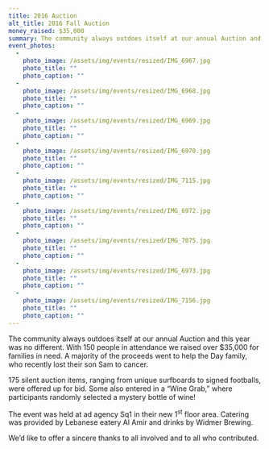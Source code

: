 ```yaml
---
title: 2016 Auction
alt_title: 2016 Fall Auction
money_raised: $35,000
summary: The community always outdoes itself at our annual Auction and this year was no different. With 150 people in attendance we raised over $35,000 for families in need. A majority of the proceeds went to help the Day family, who recently lost their son Sam to cancer.
event_photos:
  - 
    photo_image: /assets/img/events/resized/IMG_6967.jpg
    photo_title: ""
    photo_caption: ""
  - 
    photo_image: /assets/img/events/resized/IMG_6968.jpg
    photo_title: ""
    photo_caption: ""
  - 
    photo_image: /assets/img/events/resized/IMG_6969.jpg
    photo_title: ""
    photo_caption: ""
  - 
    photo_image: /assets/img/events/resized/IMG_6970.jpg
    photo_title: ""
    photo_caption: ""
  - 
    photo_image: /assets/img/events/resized/IMG_7115.jpg
    photo_title: ""
    photo_caption: ""
  - 
    photo_image: /assets/img/events/resized/IMG_6972.jpg
    photo_title: ""
    photo_caption: ""
  - 
    photo_image: /assets/img/events/resized/IMG_7075.jpg
    photo_title: ""
    photo_caption: ""
  - 
    photo_image: /assets/img/events/resized/IMG_6973.jpg
    photo_title: ""
    photo_caption: ""
  - 
    photo_image: /assets/img/events/resized/IMG_7156.jpg
    photo_title: ""
    photo_caption: ""
---
```

<!--[if gte mso 9]><xml>
 <o:OfficeDocumentSettings>
  <o:AllowPNG></o:AllowPNG>
 </o:OfficeDocumentSettings>
</xml><![endif]-->

<!--[if gte mso 9]><xml>
 <w:WordDocument>
  <w:View>Normal</w:View>
  <w:Zoom>0</w:Zoom>
  <w:TrackMoves></w:TrackMoves>
  <w:TrackFormatting></w:TrackFormatting>
  <w:PunctuationKerning></w:PunctuationKerning>
  <w:ValidateAgainstSchemas></w:ValidateAgainstSchemas>
  <w:SaveIfXMLInvalid>false</w:SaveIfXMLInvalid>
  <w:IgnoreMixedContent>false</w:IgnoreMixedContent>
  <w:AlwaysShowPlaceholderText>false</w:AlwaysShowPlaceholderText>
  <w:DoNotPromoteQF></w:DoNotPromoteQF>
  <w:LidThemeOther>EN-US</w:LidThemeOther>
  <w:LidThemeAsian>JA</w:LidThemeAsian>
  <w:LidThemeComplexScript>X-NONE</w:LidThemeComplexScript>
  <w:Compatibility>
   <w:BreakWrappedTables></w:BreakWrappedTables>
   <w:SnapToGridInCell></w:SnapToGridInCell>
   <w:WrapTextWithPunct></w:WrapTextWithPunct>
   <w:UseAsianBreakRules></w:UseAsianBreakRules>
   <w:DontGrowAutofit></w:DontGrowAutofit>
   <w:SplitPgBreakAndParaMark></w:SplitPgBreakAndParaMark>
   <w:EnableOpenTypeKerning></w:EnableOpenTypeKerning>
   <w:DontFlipMirrorIndents></w:DontFlipMirrorIndents>
   <w:OverrideTableStyleHps></w:OverrideTableStyleHps>
   <w:UseFELayout></w:UseFELayout>
  </w:Compatibility>
  <m:mathPr>
   <m:mathFont m:val="Cambria Math"></m:mathFont>
   <m:brkBin m:val="before"></m:brkBin>
   <m:brkBinSub m:val="--"></m:brkBinSub>
   <m:smallFrac m:val="off"></m:smallFrac>
   <m:dispDef></m:dispDef>
   <m:lMargin m:val="0"></m:lMargin>
   <m:rMargin m:val="0"></m:rMargin>
   <m:defJc m:val="centerGroup"></m:defJc>
   <m:wrapIndent m:val="1440"></m:wrapIndent>
   <m:intLim m:val="subSup"></m:intLim>
   <m:naryLim m:val="undOvr"></m:naryLim>
  </m:mathPr></w:WordDocument>
</xml><![endif]--><!--[if gte mso 9]><xml>
 <w:LatentStyles DefLockedState="false" DefUnhideWhenUsed="false"
  DefSemiHidden="false" DefQFormat="false" DefPriority="99"
  LatentStyleCount="382">
  <w:LsdException Locked="false" Priority="0" QFormat="true" Name="Normal"></w:LsdException>
  <w:LsdException Locked="false" Priority="9" QFormat="true" Name="heading 1"></w:LsdException>
  <w:LsdException Locked="false" Priority="9" SemiHidden="true"
   UnhideWhenUsed="true" QFormat="true" Name="heading 2"></w:LsdException>
  <w:LsdException Locked="false" Priority="9" SemiHidden="true"
   UnhideWhenUsed="true" QFormat="true" Name="heading 3"></w:LsdException>
  <w:LsdException Locked="false" Priority="9" SemiHidden="true"
   UnhideWhenUsed="true" QFormat="true" Name="heading 4"></w:LsdException>
  <w:LsdException Locked="false" Priority="9" SemiHidden="true"
   UnhideWhenUsed="true" QFormat="true" Name="heading 5"></w:LsdException>
  <w:LsdException Locked="false" Priority="9" SemiHidden="true"
   UnhideWhenUsed="true" QFormat="true" Name="heading 6"></w:LsdException>
  <w:LsdException Locked="false" Priority="9" SemiHidden="true"
   UnhideWhenUsed="true" QFormat="true" Name="heading 7"></w:LsdException>
  <w:LsdException Locked="false" Priority="9" SemiHidden="true"
   UnhideWhenUsed="true" QFormat="true" Name="heading 8"></w:LsdException>
  <w:LsdException Locked="false" Priority="9" SemiHidden="true"
   UnhideWhenUsed="true" QFormat="true" Name="heading 9"></w:LsdException>
  <w:LsdException Locked="false" SemiHidden="true" UnhideWhenUsed="true"
   Name="index 1"></w:LsdException>
  <w:LsdException Locked="false" SemiHidden="true" UnhideWhenUsed="true"
   Name="index 2"></w:LsdException>
  <w:LsdException Locked="false" SemiHidden="true" UnhideWhenUsed="true"
   Name="index 3"></w:LsdException>
  <w:LsdException Locked="false" SemiHidden="true" UnhideWhenUsed="true"
   Name="index 4"></w:LsdException>
  <w:LsdException Locked="false" SemiHidden="true" UnhideWhenUsed="true"
   Name="index 5"></w:LsdException>
  <w:LsdException Locked="false" SemiHidden="true" UnhideWhenUsed="true"
   Name="index 6"></w:LsdException>
  <w:LsdException Locked="false" SemiHidden="true" UnhideWhenUsed="true"
   Name="index 7"></w:LsdException>
  <w:LsdException Locked="false" SemiHidden="true" UnhideWhenUsed="true"
   Name="index 8"></w:LsdException>
  <w:LsdException Locked="false" SemiHidden="true" UnhideWhenUsed="true"
   Name="index 9"></w:LsdException>
  <w:LsdException Locked="false" Priority="39" SemiHidden="true"
   UnhideWhenUsed="true" Name="toc 1"></w:LsdException>
  <w:LsdException Locked="false" Priority="39" SemiHidden="true"
   UnhideWhenUsed="true" Name="toc 2"></w:LsdException>
  <w:LsdException Locked="false" Priority="39" SemiHidden="true"
   UnhideWhenUsed="true" Name="toc 3"></w:LsdException>
  <w:LsdException Locked="false" Priority="39" SemiHidden="true"
   UnhideWhenUsed="true" Name="toc 4"></w:LsdException>
  <w:LsdException Locked="false" Priority="39" SemiHidden="true"
   UnhideWhenUsed="true" Name="toc 5"></w:LsdException>
  <w:LsdException Locked="false" Priority="39" SemiHidden="true"
   UnhideWhenUsed="true" Name="toc 6"></w:LsdException>
  <w:LsdException Locked="false" Priority="39" SemiHidden="true"
   UnhideWhenUsed="true" Name="toc 7"></w:LsdException>
  <w:LsdException Locked="false" Priority="39" SemiHidden="true"
   UnhideWhenUsed="true" Name="toc 8"></w:LsdException>
  <w:LsdException Locked="false" Priority="39" SemiHidden="true"
   UnhideWhenUsed="true" Name="toc 9"></w:LsdException>
  <w:LsdException Locked="false" SemiHidden="true" UnhideWhenUsed="true"
   Name="Normal Indent"></w:LsdException>
  <w:LsdException Locked="false" SemiHidden="true" UnhideWhenUsed="true"
   Name="footnote text"></w:LsdException>
  <w:LsdException Locked="false" SemiHidden="true" UnhideWhenUsed="true"
   Name="annotation text"></w:LsdException>
  <w:LsdException Locked="false" SemiHidden="true" UnhideWhenUsed="true"
   Name="header"></w:LsdException>
  <w:LsdException Locked="false" SemiHidden="true" UnhideWhenUsed="true"
   Name="footer"></w:LsdException>
  <w:LsdException Locked="false" SemiHidden="true" UnhideWhenUsed="true"
   Name="index heading"></w:LsdException>
  <w:LsdException Locked="false" Priority="35" SemiHidden="true"
   UnhideWhenUsed="true" QFormat="true" Name="caption"></w:LsdException>
  <w:LsdException Locked="false" SemiHidden="true" UnhideWhenUsed="true"
   Name="table of figures"></w:LsdException>
  <w:LsdException Locked="false" SemiHidden="true" UnhideWhenUsed="true"
   Name="envelope address"></w:LsdException>
  <w:LsdException Locked="false" SemiHidden="true" UnhideWhenUsed="true"
   Name="envelope return"></w:LsdException>
  <w:LsdException Locked="false" SemiHidden="true" UnhideWhenUsed="true"
   Name="footnote reference"></w:LsdException>
  <w:LsdException Locked="false" SemiHidden="true" UnhideWhenUsed="true"
   Name="annotation reference"></w:LsdException>
  <w:LsdException Locked="false" SemiHidden="true" UnhideWhenUsed="true"
   Name="line number"></w:LsdException>
  <w:LsdException Locked="false" SemiHidden="true" UnhideWhenUsed="true"
   Name="page number"></w:LsdException>
  <w:LsdException Locked="false" SemiHidden="true" UnhideWhenUsed="true"
   Name="endnote reference"></w:LsdException>
  <w:LsdException Locked="false" SemiHidden="true" UnhideWhenUsed="true"
   Name="endnote text"></w:LsdException>
  <w:LsdException Locked="false" SemiHidden="true" UnhideWhenUsed="true"
   Name="table of authorities"></w:LsdException>
  <w:LsdException Locked="false" SemiHidden="true" UnhideWhenUsed="true"
   Name="macro"></w:LsdException>
  <w:LsdException Locked="false" SemiHidden="true" UnhideWhenUsed="true"
   Name="toa heading"></w:LsdException>
  <w:LsdException Locked="false" SemiHidden="true" UnhideWhenUsed="true"
   Name="List"></w:LsdException>
  <w:LsdException Locked="false" SemiHidden="true" UnhideWhenUsed="true"
   Name="List Bullet"></w:LsdException>
  <w:LsdException Locked="false" SemiHidden="true" UnhideWhenUsed="true"
   Name="List Number"></w:LsdException>
  <w:LsdException Locked="false" SemiHidden="true" UnhideWhenUsed="true"
   Name="List 2"></w:LsdException>
  <w:LsdException Locked="false" SemiHidden="true" UnhideWhenUsed="true"
   Name="List 3"></w:LsdException>
  <w:LsdException Locked="false" SemiHidden="true" UnhideWhenUsed="true"
   Name="List 4"></w:LsdException>
  <w:LsdException Locked="false" SemiHidden="true" UnhideWhenUsed="true"
   Name="List 5"></w:LsdException>
  <w:LsdException Locked="false" SemiHidden="true" UnhideWhenUsed="true"
   Name="List Bullet 2"></w:LsdException>
  <w:LsdException Locked="false" SemiHidden="true" UnhideWhenUsed="true"
   Name="List Bullet 3"></w:LsdException>
  <w:LsdException Locked="false" SemiHidden="true" UnhideWhenUsed="true"
   Name="List Bullet 4"></w:LsdException>
  <w:LsdException Locked="false" SemiHidden="true" UnhideWhenUsed="true"
   Name="List Bullet 5"></w:LsdException>
  <w:LsdException Locked="false" SemiHidden="true" UnhideWhenUsed="true"
   Name="List Number 2"></w:LsdException>
  <w:LsdException Locked="false" SemiHidden="true" UnhideWhenUsed="true"
   Name="List Number 3"></w:LsdException>
  <w:LsdException Locked="false" SemiHidden="true" UnhideWhenUsed="true"
   Name="List Number 4"></w:LsdException>
  <w:LsdException Locked="false" SemiHidden="true" UnhideWhenUsed="true"
   Name="List Number 5"></w:LsdException>
  <w:LsdException Locked="false" Priority="10" QFormat="true" Name="Title"></w:LsdException>
  <w:LsdException Locked="false" SemiHidden="true" UnhideWhenUsed="true"
   Name="Closing"></w:LsdException>
  <w:LsdException Locked="false" SemiHidden="true" UnhideWhenUsed="true"
   Name="Signature"></w:LsdException>
  <w:LsdException Locked="false" Priority="1" SemiHidden="true"
   UnhideWhenUsed="true" Name="Default Paragraph Font"></w:LsdException>
  <w:LsdException Locked="false" SemiHidden="true" UnhideWhenUsed="true"
   Name="Body Text"></w:LsdException>
  <w:LsdException Locked="false" SemiHidden="true" UnhideWhenUsed="true"
   Name="Body Text Indent"></w:LsdException>
  <w:LsdException Locked="false" SemiHidden="true" UnhideWhenUsed="true"
   Name="List Continue"></w:LsdException>
  <w:LsdException Locked="false" SemiHidden="true" UnhideWhenUsed="true"
   Name="List Continue 2"></w:LsdException>
  <w:LsdException Locked="false" SemiHidden="true" UnhideWhenUsed="true"
   Name="List Continue 3"></w:LsdException>
  <w:LsdException Locked="false" SemiHidden="true" UnhideWhenUsed="true"
   Name="List Continue 4"></w:LsdException>
  <w:LsdException Locked="false" SemiHidden="true" UnhideWhenUsed="true"
   Name="List Continue 5"></w:LsdException>
  <w:LsdException Locked="false" SemiHidden="true" UnhideWhenUsed="true"
   Name="Message Header"></w:LsdException>
  <w:LsdException Locked="false" Priority="11" QFormat="true" Name="Subtitle"></w:LsdException>
  <w:LsdException Locked="false" SemiHidden="true" UnhideWhenUsed="true"
   Name="Salutation"></w:LsdException>
  <w:LsdException Locked="false" SemiHidden="true" UnhideWhenUsed="true"
   Name="Date"></w:LsdException>
  <w:LsdException Locked="false" SemiHidden="true" UnhideWhenUsed="true"
   Name="Body Text First Indent"></w:LsdException>
  <w:LsdException Locked="false" SemiHidden="true" UnhideWhenUsed="true"
   Name="Body Text First Indent 2"></w:LsdException>
  <w:LsdException Locked="false" SemiHidden="true" UnhideWhenUsed="true"
   Name="Note Heading"></w:LsdException>
  <w:LsdException Locked="false" SemiHidden="true" UnhideWhenUsed="true"
   Name="Body Text 2"></w:LsdException>
  <w:LsdException Locked="false" SemiHidden="true" UnhideWhenUsed="true"
   Name="Body Text 3"></w:LsdException>
  <w:LsdException Locked="false" SemiHidden="true" UnhideWhenUsed="true"
   Name="Body Text Indent 2"></w:LsdException>
  <w:LsdException Locked="false" SemiHidden="true" UnhideWhenUsed="true"
   Name="Body Text Indent 3"></w:LsdException>
  <w:LsdException Locked="false" SemiHidden="true" UnhideWhenUsed="true"
   Name="Block Text"></w:LsdException>
  <w:LsdException Locked="false" SemiHidden="true" UnhideWhenUsed="true"
   Name="Hyperlink"></w:LsdException>
  <w:LsdException Locked="false" SemiHidden="true" UnhideWhenUsed="true"
   Name="FollowedHyperlink"></w:LsdException>
  <w:LsdException Locked="false" Priority="22" QFormat="true" Name="Strong"></w:LsdException>
  <w:LsdException Locked="false" Priority="20" QFormat="true" Name="Emphasis"></w:LsdException>
  <w:LsdException Locked="false" SemiHidden="true" UnhideWhenUsed="true"
   Name="Document Map"></w:LsdException>
  <w:LsdException Locked="false" SemiHidden="true" UnhideWhenUsed="true"
   Name="Plain Text"></w:LsdException>
  <w:LsdException Locked="false" SemiHidden="true" UnhideWhenUsed="true"
   Name="E-mail Signature"></w:LsdException>
  <w:LsdException Locked="false" SemiHidden="true" UnhideWhenUsed="true"
   Name="HTML Top of Form"></w:LsdException>
  <w:LsdException Locked="false" SemiHidden="true" UnhideWhenUsed="true"
   Name="HTML Bottom of Form"></w:LsdException>
  <w:LsdException Locked="false" SemiHidden="true" UnhideWhenUsed="true"
   Name="Normal (Web)"></w:LsdException>
  <w:LsdException Locked="false" SemiHidden="true" UnhideWhenUsed="true"
   Name="HTML Acronym"></w:LsdException>
  <w:LsdException Locked="false" SemiHidden="true" UnhideWhenUsed="true"
   Name="HTML Address"></w:LsdException>
  <w:LsdException Locked="false" SemiHidden="true" UnhideWhenUsed="true"
   Name="HTML Cite"></w:LsdException>
  <w:LsdException Locked="false" SemiHidden="true" UnhideWhenUsed="true"
   Name="HTML Code"></w:LsdException>
  <w:LsdException Locked="false" SemiHidden="true" UnhideWhenUsed="true"
   Name="HTML Definition"></w:LsdException>
  <w:LsdException Locked="false" SemiHidden="true" UnhideWhenUsed="true"
   Name="HTML Keyboard"></w:LsdException>
  <w:LsdException Locked="false" SemiHidden="true" UnhideWhenUsed="true"
   Name="HTML Preformatted"></w:LsdException>
  <w:LsdException Locked="false" SemiHidden="true" UnhideWhenUsed="true"
   Name="HTML Sample"></w:LsdException>
  <w:LsdException Locked="false" SemiHidden="true" UnhideWhenUsed="true"
   Name="HTML Typewriter"></w:LsdException>
  <w:LsdException Locked="false" SemiHidden="true" UnhideWhenUsed="true"
   Name="HTML Variable"></w:LsdException>
  <w:LsdException Locked="false" SemiHidden="true" UnhideWhenUsed="true"
   Name="Normal Table"></w:LsdException>
  <w:LsdException Locked="false" SemiHidden="true" UnhideWhenUsed="true"
   Name="annotation subject"></w:LsdException>
  <w:LsdException Locked="false" SemiHidden="true" UnhideWhenUsed="true"
   Name="No List"></w:LsdException>
  <w:LsdException Locked="false" SemiHidden="true" UnhideWhenUsed="true"
   Name="Outline List 1"></w:LsdException>
  <w:LsdException Locked="false" SemiHidden="true" UnhideWhenUsed="true"
   Name="Outline List 2"></w:LsdException>
  <w:LsdException Locked="false" SemiHidden="true" UnhideWhenUsed="true"
   Name="Outline List 3"></w:LsdException>
  <w:LsdException Locked="false" SemiHidden="true" UnhideWhenUsed="true"
   Name="Table Simple 1"></w:LsdException>
  <w:LsdException Locked="false" SemiHidden="true" UnhideWhenUsed="true"
   Name="Table Simple 2"></w:LsdException>
  <w:LsdException Locked="false" SemiHidden="true" UnhideWhenUsed="true"
   Name="Table Simple 3"></w:LsdException>
  <w:LsdException Locked="false" SemiHidden="true" UnhideWhenUsed="true"
   Name="Table Classic 1"></w:LsdException>
  <w:LsdException Locked="false" SemiHidden="true" UnhideWhenUsed="true"
   Name="Table Classic 2"></w:LsdException>
  <w:LsdException Locked="false" SemiHidden="true" UnhideWhenUsed="true"
   Name="Table Classic 3"></w:LsdException>
  <w:LsdException Locked="false" SemiHidden="true" UnhideWhenUsed="true"
   Name="Table Classic 4"></w:LsdException>
  <w:LsdException Locked="false" SemiHidden="true" UnhideWhenUsed="true"
   Name="Table Colorful 1"></w:LsdException>
  <w:LsdException Locked="false" SemiHidden="true" UnhideWhenUsed="true"
   Name="Table Colorful 2"></w:LsdException>
  <w:LsdException Locked="false" SemiHidden="true" UnhideWhenUsed="true"
   Name="Table Colorful 3"></w:LsdException>
  <w:LsdException Locked="false" SemiHidden="true" UnhideWhenUsed="true"
   Name="Table Columns 1"></w:LsdException>
  <w:LsdException Locked="false" SemiHidden="true" UnhideWhenUsed="true"
   Name="Table Columns 2"></w:LsdException>
  <w:LsdException Locked="false" SemiHidden="true" UnhideWhenUsed="true"
   Name="Table Columns 3"></w:LsdException>
  <w:LsdException Locked="false" SemiHidden="true" UnhideWhenUsed="true"
   Name="Table Columns 4"></w:LsdException>
  <w:LsdException Locked="false" SemiHidden="true" UnhideWhenUsed="true"
   Name="Table Columns 5"></w:LsdException>
  <w:LsdException Locked="false" SemiHidden="true" UnhideWhenUsed="true"
   Name="Table Grid 1"></w:LsdException>
  <w:LsdException Locked="false" SemiHidden="true" UnhideWhenUsed="true"
   Name="Table Grid 2"></w:LsdException>
  <w:LsdException Locked="false" SemiHidden="true" UnhideWhenUsed="true"
   Name="Table Grid 3"></w:LsdException>
  <w:LsdException Locked="false" SemiHidden="true" UnhideWhenUsed="true"
   Name="Table Grid 4"></w:LsdException>
  <w:LsdException Locked="false" SemiHidden="true" UnhideWhenUsed="true"
   Name="Table Grid 5"></w:LsdException>
  <w:LsdException Locked="false" SemiHidden="true" UnhideWhenUsed="true"
   Name="Table Grid 6"></w:LsdException>
  <w:LsdException Locked="false" SemiHidden="true" UnhideWhenUsed="true"
   Name="Table Grid 7"></w:LsdException>
  <w:LsdException Locked="false" SemiHidden="true" UnhideWhenUsed="true"
   Name="Table Grid 8"></w:LsdException>
  <w:LsdException Locked="false" SemiHidden="true" UnhideWhenUsed="true"
   Name="Table List 1"></w:LsdException>
  <w:LsdException Locked="false" SemiHidden="true" UnhideWhenUsed="true"
   Name="Table List 2"></w:LsdException>
  <w:LsdException Locked="false" SemiHidden="true" UnhideWhenUsed="true"
   Name="Table List 3"></w:LsdException>
  <w:LsdException Locked="false" SemiHidden="true" UnhideWhenUsed="true"
   Name="Table List 4"></w:LsdException>
  <w:LsdException Locked="false" SemiHidden="true" UnhideWhenUsed="true"
   Name="Table List 5"></w:LsdException>
  <w:LsdException Locked="false" SemiHidden="true" UnhideWhenUsed="true"
   Name="Table List 6"></w:LsdException>
  <w:LsdException Locked="false" SemiHidden="true" UnhideWhenUsed="true"
   Name="Table List 7"></w:LsdException>
  <w:LsdException Locked="false" SemiHidden="true" UnhideWhenUsed="true"
   Name="Table List 8"></w:LsdException>
  <w:LsdException Locked="false" SemiHidden="true" UnhideWhenUsed="true"
   Name="Table 3D effects 1"></w:LsdException>
  <w:LsdException Locked="false" SemiHidden="true" UnhideWhenUsed="true"
   Name="Table 3D effects 2"></w:LsdException>
  <w:LsdException Locked="false" SemiHidden="true" UnhideWhenUsed="true"
   Name="Table 3D effects 3"></w:LsdException>
  <w:LsdException Locked="false" SemiHidden="true" UnhideWhenUsed="true"
   Name="Table Contemporary"></w:LsdException>
  <w:LsdException Locked="false" SemiHidden="true" UnhideWhenUsed="true"
   Name="Table Elegant"></w:LsdException>
  <w:LsdException Locked="false" SemiHidden="true" UnhideWhenUsed="true"
   Name="Table Professional"></w:LsdException>
  <w:LsdException Locked="false" SemiHidden="true" UnhideWhenUsed="true"
   Name="Table Subtle 1"></w:LsdException>
  <w:LsdException Locked="false" SemiHidden="true" UnhideWhenUsed="true"
   Name="Table Subtle 2"></w:LsdException>
  <w:LsdException Locked="false" SemiHidden="true" UnhideWhenUsed="true"
   Name="Table Web 1"></w:LsdException>
  <w:LsdException Locked="false" SemiHidden="true" UnhideWhenUsed="true"
   Name="Table Web 2"></w:LsdException>
  <w:LsdException Locked="false" SemiHidden="true" UnhideWhenUsed="true"
   Name="Table Web 3"></w:LsdException>
  <w:LsdException Locked="false" SemiHidden="true" UnhideWhenUsed="true"
   Name="Balloon Text"></w:LsdException>
  <w:LsdException Locked="false" Priority="39" Name="Table Grid"></w:LsdException>
  <w:LsdException Locked="false" SemiHidden="true" UnhideWhenUsed="true"
   Name="Table Theme"></w:LsdException>
  <w:LsdException Locked="false" SemiHidden="true" UnhideWhenUsed="true"
   Name="Note Level 1"></w:LsdException>
  <w:LsdException Locked="false" SemiHidden="true" UnhideWhenUsed="true"
   Name="Note Level 2"></w:LsdException>
  <w:LsdException Locked="false" SemiHidden="true" UnhideWhenUsed="true"
   Name="Note Level 3"></w:LsdException>
  <w:LsdException Locked="false" SemiHidden="true" UnhideWhenUsed="true"
   Name="Note Level 4"></w:LsdException>
  <w:LsdException Locked="false" SemiHidden="true" UnhideWhenUsed="true"
   Name="Note Level 5"></w:LsdException>
  <w:LsdException Locked="false" SemiHidden="true" UnhideWhenUsed="true"
   Name="Note Level 6"></w:LsdException>
  <w:LsdException Locked="false" SemiHidden="true" UnhideWhenUsed="true"
   Name="Note Level 7"></w:LsdException>
  <w:LsdException Locked="false" SemiHidden="true" UnhideWhenUsed="true"
   Name="Note Level 8"></w:LsdException>
  <w:LsdException Locked="false" SemiHidden="true" UnhideWhenUsed="true"
   Name="Note Level 9"></w:LsdException>
  <w:LsdException Locked="false" SemiHidden="true" Name="Placeholder Text"></w:LsdException>
  <w:LsdException Locked="false" Priority="1" QFormat="true" Name="No Spacing"></w:LsdException>
  <w:LsdException Locked="false" Priority="60" Name="Light Shading"></w:LsdException>
  <w:LsdException Locked="false" Priority="61" Name="Light List"></w:LsdException>
  <w:LsdException Locked="false" Priority="62" Name="Light Grid"></w:LsdException>
  <w:LsdException Locked="false" Priority="63" Name="Medium Shading 1"></w:LsdException>
  <w:LsdException Locked="false" Priority="64" Name="Medium Shading 2"></w:LsdException>
  <w:LsdException Locked="false" Priority="65" Name="Medium List 1"></w:LsdException>
  <w:LsdException Locked="false" Priority="66" Name="Medium List 2"></w:LsdException>
  <w:LsdException Locked="false" Priority="67" Name="Medium Grid 1"></w:LsdException>
  <w:LsdException Locked="false" Priority="68" Name="Medium Grid 2"></w:LsdException>
  <w:LsdException Locked="false" Priority="69" Name="Medium Grid 3"></w:LsdException>
  <w:LsdException Locked="false" Priority="70" Name="Dark List"></w:LsdException>
  <w:LsdException Locked="false" Priority="71" Name="Colorful Shading"></w:LsdException>
  <w:LsdException Locked="false" Priority="72" Name="Colorful List"></w:LsdException>
  <w:LsdException Locked="false" Priority="73" Name="Colorful Grid"></w:LsdException>
  <w:LsdException Locked="false" Priority="60" Name="Light Shading Accent 1"></w:LsdException>
  <w:LsdException Locked="false" Priority="61" Name="Light List Accent 1"></w:LsdException>
  <w:LsdException Locked="false" Priority="62" Name="Light Grid Accent 1"></w:LsdException>
  <w:LsdException Locked="false" Priority="63" Name="Medium Shading 1 Accent 1"></w:LsdException>
  <w:LsdException Locked="false" Priority="64" Name="Medium Shading 2 Accent 1"></w:LsdException>
  <w:LsdException Locked="false" Priority="65" Name="Medium List 1 Accent 1"></w:LsdException>
  <w:LsdException Locked="false" SemiHidden="true" Name="Revision"></w:LsdException>
  <w:LsdException Locked="false" Priority="34" QFormat="true"
   Name="List Paragraph"></w:LsdException>
  <w:LsdException Locked="false" Priority="29" QFormat="true" Name="Quote"></w:LsdException>
  <w:LsdException Locked="false" Priority="30" QFormat="true"
   Name="Intense Quote"></w:LsdException>
  <w:LsdException Locked="false" Priority="66" Name="Medium List 2 Accent 1"></w:LsdException>
  <w:LsdException Locked="false" Priority="67" Name="Medium Grid 1 Accent 1"></w:LsdException>
  <w:LsdException Locked="false" Priority="68" Name="Medium Grid 2 Accent 1"></w:LsdException>
  <w:LsdException Locked="false" Priority="69" Name="Medium Grid 3 Accent 1"></w:LsdException>
  <w:LsdException Locked="false" Priority="70" Name="Dark List Accent 1"></w:LsdException>
  <w:LsdException Locked="false" Priority="71" Name="Colorful Shading Accent 1"></w:LsdException>
  <w:LsdException Locked="false" Priority="72" Name="Colorful List Accent 1"></w:LsdException>
  <w:LsdException Locked="false" Priority="73" Name="Colorful Grid Accent 1"></w:LsdException>
  <w:LsdException Locked="false" Priority="60" Name="Light Shading Accent 2"></w:LsdException>
  <w:LsdException Locked="false" Priority="61" Name="Light List Accent 2"></w:LsdException>
  <w:LsdException Locked="false" Priority="62" Name="Light Grid Accent 2"></w:LsdException>
  <w:LsdException Locked="false" Priority="63" Name="Medium Shading 1 Accent 2"></w:LsdException>
  <w:LsdException Locked="false" Priority="64" Name="Medium Shading 2 Accent 2"></w:LsdException>
  <w:LsdException Locked="false" Priority="65" Name="Medium List 1 Accent 2"></w:LsdException>
  <w:LsdException Locked="false" Priority="66" Name="Medium List 2 Accent 2"></w:LsdException>
  <w:LsdException Locked="false" Priority="67" Name="Medium Grid 1 Accent 2"></w:LsdException>
  <w:LsdException Locked="false" Priority="68" Name="Medium Grid 2 Accent 2"></w:LsdException>
  <w:LsdException Locked="false" Priority="69" Name="Medium Grid 3 Accent 2"></w:LsdException>
  <w:LsdException Locked="false" Priority="70" Name="Dark List Accent 2"></w:LsdException>
  <w:LsdException Locked="false" Priority="71" Name="Colorful Shading Accent 2"></w:LsdException>
  <w:LsdException Locked="false" Priority="72" Name="Colorful List Accent 2"></w:LsdException>
  <w:LsdException Locked="false" Priority="73" Name="Colorful Grid Accent 2"></w:LsdException>
  <w:LsdException Locked="false" Priority="60" Name="Light Shading Accent 3"></w:LsdException>
  <w:LsdException Locked="false" Priority="61" Name="Light List Accent 3"></w:LsdException>
  <w:LsdException Locked="false" Priority="62" Name="Light Grid Accent 3"></w:LsdException>
  <w:LsdException Locked="false" Priority="63" Name="Medium Shading 1 Accent 3"></w:LsdException>
  <w:LsdException Locked="false" Priority="64" Name="Medium Shading 2 Accent 3"></w:LsdException>
  <w:LsdException Locked="false" Priority="65" Name="Medium List 1 Accent 3"></w:LsdException>
  <w:LsdException Locked="false" Priority="66" Name="Medium List 2 Accent 3"></w:LsdException>
  <w:LsdException Locked="false" Priority="67" Name="Medium Grid 1 Accent 3"></w:LsdException>
  <w:LsdException Locked="false" Priority="68" Name="Medium Grid 2 Accent 3"></w:LsdException>
  <w:LsdException Locked="false" Priority="69" Name="Medium Grid 3 Accent 3"></w:LsdException>
  <w:LsdException Locked="false" Priority="70" Name="Dark List Accent 3"></w:LsdException>
  <w:LsdException Locked="false" Priority="71" Name="Colorful Shading Accent 3"></w:LsdException>
  <w:LsdException Locked="false" Priority="72" Name="Colorful List Accent 3"></w:LsdException>
  <w:LsdException Locked="false" Priority="73" Name="Colorful Grid Accent 3"></w:LsdException>
  <w:LsdException Locked="false" Priority="60" Name="Light Shading Accent 4"></w:LsdException>
  <w:LsdException Locked="false" Priority="61" Name="Light List Accent 4"></w:LsdException>
  <w:LsdException Locked="false" Priority="62" Name="Light Grid Accent 4"></w:LsdException>
  <w:LsdException Locked="false" Priority="63" Name="Medium Shading 1 Accent 4"></w:LsdException>
  <w:LsdException Locked="false" Priority="64" Name="Medium Shading 2 Accent 4"></w:LsdException>
  <w:LsdException Locked="false" Priority="65" Name="Medium List 1 Accent 4"></w:LsdException>
  <w:LsdException Locked="false" Priority="66" Name="Medium List 2 Accent 4"></w:LsdException>
  <w:LsdException Locked="false" Priority="67" Name="Medium Grid 1 Accent 4"></w:LsdException>
  <w:LsdException Locked="false" Priority="68" Name="Medium Grid 2 Accent 4"></w:LsdException>
  <w:LsdException Locked="false" Priority="69" Name="Medium Grid 3 Accent 4"></w:LsdException>
  <w:LsdException Locked="false" Priority="70" Name="Dark List Accent 4"></w:LsdException>
  <w:LsdException Locked="false" Priority="71" Name="Colorful Shading Accent 4"></w:LsdException>
  <w:LsdException Locked="false" Priority="72" Name="Colorful List Accent 4"></w:LsdException>
  <w:LsdException Locked="false" Priority="73" Name="Colorful Grid Accent 4"></w:LsdException>
  <w:LsdException Locked="false" Priority="60" Name="Light Shading Accent 5"></w:LsdException>
  <w:LsdException Locked="false" Priority="61" Name="Light List Accent 5"></w:LsdException>
  <w:LsdException Locked="false" Priority="62" Name="Light Grid Accent 5"></w:LsdException>
  <w:LsdException Locked="false" Priority="63" Name="Medium Shading 1 Accent 5"></w:LsdException>
  <w:LsdException Locked="false" Priority="64" Name="Medium Shading 2 Accent 5"></w:LsdException>
  <w:LsdException Locked="false" Priority="65" Name="Medium List 1 Accent 5"></w:LsdException>
  <w:LsdException Locked="false" Priority="66" Name="Medium List 2 Accent 5"></w:LsdException>
  <w:LsdException Locked="false" Priority="67" Name="Medium Grid 1 Accent 5"></w:LsdException>
  <w:LsdException Locked="false" Priority="68" Name="Medium Grid 2 Accent 5"></w:LsdException>
  <w:LsdException Locked="false" Priority="69" Name="Medium Grid 3 Accent 5"></w:LsdException>
  <w:LsdException Locked="false" Priority="70" Name="Dark List Accent 5"></w:LsdException>
  <w:LsdException Locked="false" Priority="71" Name="Colorful Shading Accent 5"></w:LsdException>
  <w:LsdException Locked="false" Priority="72" Name="Colorful List Accent 5"></w:LsdException>
  <w:LsdException Locked="false" Priority="73" Name="Colorful Grid Accent 5"></w:LsdException>
  <w:LsdException Locked="false" Priority="60" Name="Light Shading Accent 6"></w:LsdException>
  <w:LsdException Locked="false" Priority="61" Name="Light List Accent 6"></w:LsdException>
  <w:LsdException Locked="false" Priority="62" Name="Light Grid Accent 6"></w:LsdException>
  <w:LsdException Locked="false" Priority="63" Name="Medium Shading 1 Accent 6"></w:LsdException>
  <w:LsdException Locked="false" Priority="64" Name="Medium Shading 2 Accent 6"></w:LsdException>
  <w:LsdException Locked="false" Priority="65" Name="Medium List 1 Accent 6"></w:LsdException>
  <w:LsdException Locked="false" Priority="66" Name="Medium List 2 Accent 6"></w:LsdException>
  <w:LsdException Locked="false" Priority="67" Name="Medium Grid 1 Accent 6"></w:LsdException>
  <w:LsdException Locked="false" Priority="68" Name="Medium Grid 2 Accent 6"></w:LsdException>
  <w:LsdException Locked="false" Priority="69" Name="Medium Grid 3 Accent 6"></w:LsdException>
  <w:LsdException Locked="false" Priority="70" Name="Dark List Accent 6"></w:LsdException>
  <w:LsdException Locked="false" Priority="71" Name="Colorful Shading Accent 6"></w:LsdException>
  <w:LsdException Locked="false" Priority="72" Name="Colorful List Accent 6"></w:LsdException>
  <w:LsdException Locked="false" Priority="73" Name="Colorful Grid Accent 6"></w:LsdException>
  <w:LsdException Locked="false" Priority="19" QFormat="true"
   Name="Subtle Emphasis"></w:LsdException>
  <w:LsdException Locked="false" Priority="21" QFormat="true"
   Name="Intense Emphasis"></w:LsdException>
  <w:LsdException Locked="false" Priority="31" QFormat="true"
   Name="Subtle Reference"></w:LsdException>
  <w:LsdException Locked="false" Priority="32" QFormat="true"
   Name="Intense Reference"></w:LsdException>
  <w:LsdException Locked="false" Priority="33" QFormat="true" Name="Book Title"></w:LsdException>
  <w:LsdException Locked="false" Priority="37" SemiHidden="true"
   UnhideWhenUsed="true" Name="Bibliography"></w:LsdException>
  <w:LsdException Locked="false" Priority="39" SemiHidden="true"
   UnhideWhenUsed="true" QFormat="true" Name="TOC Heading"></w:LsdException>
  <w:LsdException Locked="false" Priority="41" Name="Plain Table 1"></w:LsdException>
  <w:LsdException Locked="false" Priority="42" Name="Plain Table 2"></w:LsdException>
  <w:LsdException Locked="false" Priority="43" Name="Plain Table 3"></w:LsdException>
  <w:LsdException Locked="false" Priority="44" Name="Plain Table 4"></w:LsdException>
  <w:LsdException Locked="false" Priority="45" Name="Plain Table 5"></w:LsdException>
  <w:LsdException Locked="false" Priority="40" Name="Grid Table Light"></w:LsdException>
  <w:LsdException Locked="false" Priority="46" Name="Grid Table 1 Light"></w:LsdException>
  <w:LsdException Locked="false" Priority="47" Name="Grid Table 2"></w:LsdException>
  <w:LsdException Locked="false" Priority="48" Name="Grid Table 3"></w:LsdException>
  <w:LsdException Locked="false" Priority="49" Name="Grid Table 4"></w:LsdException>
  <w:LsdException Locked="false" Priority="50" Name="Grid Table 5 Dark"></w:LsdException>
  <w:LsdException Locked="false" Priority="51" Name="Grid Table 6 Colorful"></w:LsdException>
  <w:LsdException Locked="false" Priority="52" Name="Grid Table 7 Colorful"></w:LsdException>
  <w:LsdException Locked="false" Priority="46"
   Name="Grid Table 1 Light Accent 1"></w:LsdException>
  <w:LsdException Locked="false" Priority="47" Name="Grid Table 2 Accent 1"></w:LsdException>
  <w:LsdException Locked="false" Priority="48" Name="Grid Table 3 Accent 1"></w:LsdException>
  <w:LsdException Locked="false" Priority="49" Name="Grid Table 4 Accent 1"></w:LsdException>
  <w:LsdException Locked="false" Priority="50" Name="Grid Table 5 Dark Accent 1"></w:LsdException>
  <w:LsdException Locked="false" Priority="51"
   Name="Grid Table 6 Colorful Accent 1"></w:LsdException>
  <w:LsdException Locked="false" Priority="52"
   Name="Grid Table 7 Colorful Accent 1"></w:LsdException>
  <w:LsdException Locked="false" Priority="46"
   Name="Grid Table 1 Light Accent 2"></w:LsdException>
  <w:LsdException Locked="false" Priority="47" Name="Grid Table 2 Accent 2"></w:LsdException>
  <w:LsdException Locked="false" Priority="48" Name="Grid Table 3 Accent 2"></w:LsdException>
  <w:LsdException Locked="false" Priority="49" Name="Grid Table 4 Accent 2"></w:LsdException>
  <w:LsdException Locked="false" Priority="50" Name="Grid Table 5 Dark Accent 2"></w:LsdException>
  <w:LsdException Locked="false" Priority="51"
   Name="Grid Table 6 Colorful Accent 2"></w:LsdException>
  <w:LsdException Locked="false" Priority="52"
   Name="Grid Table 7 Colorful Accent 2"></w:LsdException>
  <w:LsdException Locked="false" Priority="46"
   Name="Grid Table 1 Light Accent 3"></w:LsdException>
  <w:LsdException Locked="false" Priority="47" Name="Grid Table 2 Accent 3"></w:LsdException>
  <w:LsdException Locked="false" Priority="48" Name="Grid Table 3 Accent 3"></w:LsdException>
  <w:LsdException Locked="false" Priority="49" Name="Grid Table 4 Accent 3"></w:LsdException>
  <w:LsdException Locked="false" Priority="50" Name="Grid Table 5 Dark Accent 3"></w:LsdException>
  <w:LsdException Locked="false" Priority="51"
   Name="Grid Table 6 Colorful Accent 3"></w:LsdException>
  <w:LsdException Locked="false" Priority="52"
   Name="Grid Table 7 Colorful Accent 3"></w:LsdException>
  <w:LsdException Locked="false" Priority="46"
   Name="Grid Table 1 Light Accent 4"></w:LsdException>
  <w:LsdException Locked="false" Priority="47" Name="Grid Table 2 Accent 4"></w:LsdException>
  <w:LsdException Locked="false" Priority="48" Name="Grid Table 3 Accent 4"></w:LsdException>
  <w:LsdException Locked="false" Priority="49" Name="Grid Table 4 Accent 4"></w:LsdException>
  <w:LsdException Locked="false" Priority="50" Name="Grid Table 5 Dark Accent 4"></w:LsdException>
  <w:LsdException Locked="false" Priority="51"
   Name="Grid Table 6 Colorful Accent 4"></w:LsdException>
  <w:LsdException Locked="false" Priority="52"
   Name="Grid Table 7 Colorful Accent 4"></w:LsdException>
  <w:LsdException Locked="false" Priority="46"
   Name="Grid Table 1 Light Accent 5"></w:LsdException>
  <w:LsdException Locked="false" Priority="47" Name="Grid Table 2 Accent 5"></w:LsdException>
  <w:LsdException Locked="false" Priority="48" Name="Grid Table 3 Accent 5"></w:LsdException>
  <w:LsdException Locked="false" Priority="49" Name="Grid Table 4 Accent 5"></w:LsdException>
  <w:LsdException Locked="false" Priority="50" Name="Grid Table 5 Dark Accent 5"></w:LsdException>
  <w:LsdException Locked="false" Priority="51"
   Name="Grid Table 6 Colorful Accent 5"></w:LsdException>
  <w:LsdException Locked="false" Priority="52"
   Name="Grid Table 7 Colorful Accent 5"></w:LsdException>
  <w:LsdException Locked="false" Priority="46"
   Name="Grid Table 1 Light Accent 6"></w:LsdException>
  <w:LsdException Locked="false" Priority="47" Name="Grid Table 2 Accent 6"></w:LsdException>
  <w:LsdException Locked="false" Priority="48" Name="Grid Table 3 Accent 6"></w:LsdException>
  <w:LsdException Locked="false" Priority="49" Name="Grid Table 4 Accent 6"></w:LsdException>
  <w:LsdException Locked="false" Priority="50" Name="Grid Table 5 Dark Accent 6"></w:LsdException>
  <w:LsdException Locked="false" Priority="51"
   Name="Grid Table 6 Colorful Accent 6"></w:LsdException>
  <w:LsdException Locked="false" Priority="52"
   Name="Grid Table 7 Colorful Accent 6"></w:LsdException>
  <w:LsdException Locked="false" Priority="46" Name="List Table 1 Light"></w:LsdException>
  <w:LsdException Locked="false" Priority="47" Name="List Table 2"></w:LsdException>
  <w:LsdException Locked="false" Priority="48" Name="List Table 3"></w:LsdException>
  <w:LsdException Locked="false" Priority="49" Name="List Table 4"></w:LsdException>
  <w:LsdException Locked="false" Priority="50" Name="List Table 5 Dark"></w:LsdException>
  <w:LsdException Locked="false" Priority="51" Name="List Table 6 Colorful"></w:LsdException>
  <w:LsdException Locked="false" Priority="52" Name="List Table 7 Colorful"></w:LsdException>
  <w:LsdException Locked="false" Priority="46"
   Name="List Table 1 Light Accent 1"></w:LsdException>
  <w:LsdException Locked="false" Priority="47" Name="List Table 2 Accent 1"></w:LsdException>
  <w:LsdException Locked="false" Priority="48" Name="List Table 3 Accent 1"></w:LsdException>
  <w:LsdException Locked="false" Priority="49" Name="List Table 4 Accent 1"></w:LsdException>
  <w:LsdException Locked="false" Priority="50" Name="List Table 5 Dark Accent 1"></w:LsdException>
  <w:LsdException Locked="false" Priority="51"
   Name="List Table 6 Colorful Accent 1"></w:LsdException>
  <w:LsdException Locked="false" Priority="52"
   Name="List Table 7 Colorful Accent 1"></w:LsdException>
  <w:LsdException Locked="false" Priority="46"
   Name="List Table 1 Light Accent 2"></w:LsdException>
  <w:LsdException Locked="false" Priority="47" Name="List Table 2 Accent 2"></w:LsdException>
  <w:LsdException Locked="false" Priority="48" Name="List Table 3 Accent 2"></w:LsdException>
  <w:LsdException Locked="false" Priority="49" Name="List Table 4 Accent 2"></w:LsdException>
  <w:LsdException Locked="false" Priority="50" Name="List Table 5 Dark Accent 2"></w:LsdException>
  <w:LsdException Locked="false" Priority="51"
   Name="List Table 6 Colorful Accent 2"></w:LsdException>
  <w:LsdException Locked="false" Priority="52"
   Name="List Table 7 Colorful Accent 2"></w:LsdException>
  <w:LsdException Locked="false" Priority="46"
   Name="List Table 1 Light Accent 3"></w:LsdException>
  <w:LsdException Locked="false" Priority="47" Name="List Table 2 Accent 3"></w:LsdException>
  <w:LsdException Locked="false" Priority="48" Name="List Table 3 Accent 3"></w:LsdException>
  <w:LsdException Locked="false" Priority="49" Name="List Table 4 Accent 3"></w:LsdException>
  <w:LsdException Locked="false" Priority="50" Name="List Table 5 Dark Accent 3"></w:LsdException>
  <w:LsdException Locked="false" Priority="51"
   Name="List Table 6 Colorful Accent 3"></w:LsdException>
  <w:LsdException Locked="false" Priority="52"
   Name="List Table 7 Colorful Accent 3"></w:LsdException>
  <w:LsdException Locked="false" Priority="46"
   Name="List Table 1 Light Accent 4"></w:LsdException>
  <w:LsdException Locked="false" Priority="47" Name="List Table 2 Accent 4"></w:LsdException>
  <w:LsdException Locked="false" Priority="48" Name="List Table 3 Accent 4"></w:LsdException>
  <w:LsdException Locked="false" Priority="49" Name="List Table 4 Accent 4"></w:LsdException>
  <w:LsdException Locked="false" Priority="50" Name="List Table 5 Dark Accent 4"></w:LsdException>
  <w:LsdException Locked="false" Priority="51"
   Name="List Table 6 Colorful Accent 4"></w:LsdException>
  <w:LsdException Locked="false" Priority="52"
   Name="List Table 7 Colorful Accent 4"></w:LsdException>
  <w:LsdException Locked="false" Priority="46"
   Name="List Table 1 Light Accent 5"></w:LsdException>
  <w:LsdException Locked="false" Priority="47" Name="List Table 2 Accent 5"></w:LsdException>
  <w:LsdException Locked="false" Priority="48" Name="List Table 3 Accent 5"></w:LsdException>
  <w:LsdException Locked="false" Priority="49" Name="List Table 4 Accent 5"></w:LsdException>
  <w:LsdException Locked="false" Priority="50" Name="List Table 5 Dark Accent 5"></w:LsdException>
  <w:LsdException Locked="false" Priority="51"
   Name="List Table 6 Colorful Accent 5"></w:LsdException>
  <w:LsdException Locked="false" Priority="52"
   Name="List Table 7 Colorful Accent 5"></w:LsdException>
  <w:LsdException Locked="false" Priority="46"
   Name="List Table 1 Light Accent 6"></w:LsdException>
  <w:LsdException Locked="false" Priority="47" Name="List Table 2 Accent 6"></w:LsdException>
  <w:LsdException Locked="false" Priority="48" Name="List Table 3 Accent 6"></w:LsdException>
  <w:LsdException Locked="false" Priority="49" Name="List Table 4 Accent 6"></w:LsdException>
  <w:LsdException Locked="false" Priority="50" Name="List Table 5 Dark Accent 6"></w:LsdException>
  <w:LsdException Locked="false" Priority="51"
   Name="List Table 6 Colorful Accent 6"></w:LsdException>
  <w:LsdException Locked="false" Priority="52"
   Name="List Table 7 Colorful Accent 6"></w:LsdException>
  <w:LsdException Locked="false" SemiHidden="true" UnhideWhenUsed="true"
   Name="Mention"></w:LsdException>
  <w:LsdException Locked="false" SemiHidden="true" UnhideWhenUsed="true"
   Name="Smart Hyperlink"></w:LsdException>
 </w:LatentStyles>
</xml><![endif]-->

<!--
 /* Font Definitions */
@font-face
	{font-family:"ＭＳ 明朝";
	mso-font-charset:128;
	mso-generic-font-family:auto;
	mso-font-pitch:variable;
	mso-font-signature:-536870145 1791491579 134217746 0 131231 0;}
@font-face
	{font-family:"Cambria Math";
	panose-1:2 4 5 3 5 4 6 3 2 4;
	mso-font-charset:1;
	mso-generic-font-family:roman;
	mso-font-format:other;
	mso-font-pitch:variable;
	mso-font-signature:0 0 0 0 0 0;}
@font-face
	{font-family:Cambria;
	panose-1:2 4 5 3 5 4 6 3 2 4;
	mso-font-charset:0;
	mso-generic-font-family:auto;
	mso-font-pitch:variable;
	mso-font-signature:-536870145 1073743103 0 0 415 0;}
 /* Style Definitions */
p.MsoNormal, li.MsoNormal, div.MsoNormal
	{mso-style-unhide:no;
	mso-style-qformat:yes;
	mso-style-parent:"";
	margin:0in;
	margin-bottom:.0001pt;
	mso-pagination:widow-orphan;
	font-size:12.0pt;
	font-family:Cambria;
	mso-ascii-font-family:Cambria;
	mso-ascii-theme-font:minor-latin;
	mso-fareast-font-family:"ＭＳ 明朝";
	mso-fareast-theme-font:minor-fareast;
	mso-hansi-font-family:Cambria;
	mso-hansi-theme-font:minor-latin;
	mso-bidi-font-family:"Times New Roman";
	mso-bidi-theme-font:minor-bidi;}
.MsoChpDefault
	{mso-style-type:export-only;
	mso-default-props:yes;
	font-family:Cambria;
	mso-ascii-font-family:Cambria;
	mso-ascii-theme-font:minor-latin;
	mso-fareast-font-family:"ＭＳ 明朝";
	mso-fareast-theme-font:minor-fareast;
	mso-hansi-font-family:Cambria;
	mso-hansi-theme-font:minor-latin;
	mso-bidi-font-family:"Times New Roman";
	mso-bidi-theme-font:minor-bidi;}
@page WordSection1
	{size:8.5in 11.0in;
	margin:1.0in 1.25in 1.0in 1.25in;
	mso-header-margin:.5in;
	mso-footer-margin:.5in;
	mso-paper-source:0;}
div.WordSection1
	{page:WordSection1;}
-->

<!--[if gte mso 10]>
<style>
 /* Style Definitions */
table.MsoNormalTable
	{mso-style-name:"Table Normal";
	mso-tstyle-rowband-size:0;
	mso-tstyle-colband-size:0;
	mso-style-noshow:yes;
	mso-style-priority:99;
	mso-style-parent:"";
	mso-padding-alt:0in 5.4pt 0in 5.4pt;
	mso-para-margin:0in;
	mso-para-margin-bottom:.0001pt;
	mso-pagination:widow-orphan;
	font-size:12.0pt;
	font-family:Cambria;
	mso-ascii-font-family:Cambria;
	mso-ascii-theme-font:minor-latin;
	mso-hansi-font-family:Cambria;
	mso-hansi-theme-font:minor-latin;}
</style>
<![endif]-->



<!--StartFragment-->

<p class="MsoNormal">The community always
outdoes itself at our annual Auction and this year was no different. With 150
people in attendance we raised over $35,000 for families in need. A majority of
the proceeds went to help the Day family, who recently lost their son Sam to
cancer.</p><p class="MsoNormal">175 silent auction
items, ranging from unique surfboards to signed footballs, were offered up for
bid. Some also entered in a “Wine Grab,” where participants randomly selected a
mystery bottle of wine!<br></p><p class="MsoNormal"><o:p></o:p></p>



<p class="MsoNormal">The event was held at ad
agency Sq1 in their new 1<sup>st</sup> floor area. Catering was provided by Lebanese
eatery Al Amir and drinks by Widmer Brewing.<o:p></o:p></p>



<p class="MsoNormal">We’d like to offer a
sincere thanks to all involved and to all who contributed.<o:p></o:p></p>

<!--EndFragment-->